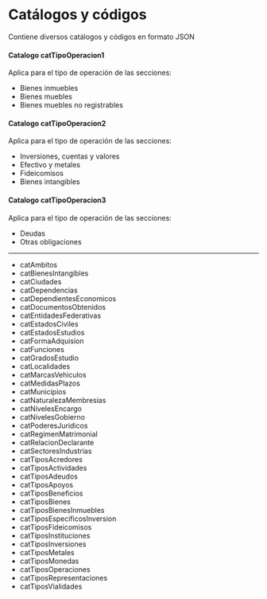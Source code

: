 # Catálogos y códigos
Contiene diversos catálogos y códigos en formato JSON

#### Catalogo catTipoOperacion1
Aplica para el tipo de operación de las secciones:
- Bienes inmuebles
- Bienes muebles
- Bienes muebles no registrables
#### Catalogo catTipoOperacion2
Aplica para el tipo de operación de las secciones:
- Inversiones, cuentas y valores
- Efectivo y metales
- Fideicomisos
- Bienes intangibles
#### Catalogo catTipoOperacion3
Aplica para el tipo de operación de las secciones:
- Deudas
- Otras obligaciones
------------------------------------------------
- catAmbitos
- catBienesIntangibles
- catCiudades
- catDependencias
- catDependientesEconomicos
- catDocumentosObtenidos
- catEntidadesFederativas
- catEstadosCiviles
- catEstadosEstudios
- catFormaAdquision
- catFunciones
- catGradosEstudio
- catLocalidades
- catMarcasVehiculos
- catMedidasPlazos
- catMunicipios
- catNaturalezaMembresias
- catNivelesEncargo
- catNivelesGobierno
- catPoderesJuridicos
- catRegimenMatrimonial
- catRelacionDeclarante
- catSectoresIndustrias
- catTiposAcredores
- catTiposActividades
- catTiposAdeudos
- catTiposApoyos
- catTiposBeneficios
- catTiposBienes
- catTiposBienesInmuebles
- catTiposEspecificosInversion
- catTiposFideicomisos
- catTiposInstituciones
- catTiposInversiones
- catTiposMetales
- catTiposMonedas
- catTiposOperaciones
- catTiposRepresentaciones
- catTiposVialidades
